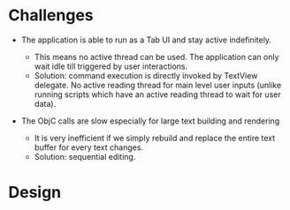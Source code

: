# Challenges

* The application is able to run as a Tab UI and stay active indefinitely.
    - This means no active thread can be used. The application can only wait
      idle till triggered by user interactions.
    - Solution: command execution is directly invoked by TextView delegate. 
      No active reading thread for main level user inputs (unlike running
      scripts which have an active reading thread to wait for user data).
      
* The ObjC calls are slow especially for large text building and rendering
    - It is very inefficient if we simply rebuild and replace the entire text 
      buffer for every text changes.
    - Solution: sequential editing.
      

# Design


